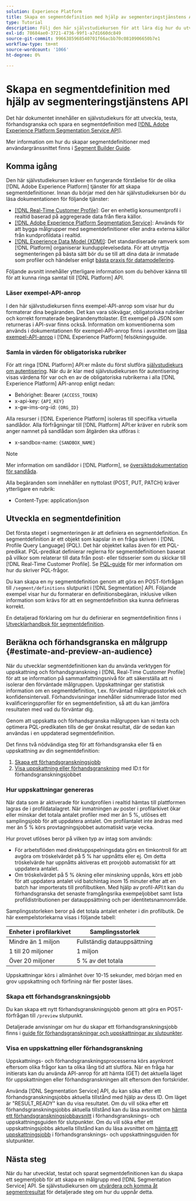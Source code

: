```yaml
---
solution: Experience Platform
title: Skapa en segmentdefinition med hjälp av segmenteringstjänstens API
type: Tutorial
description: Följ den här självstudiekursen för att lära dig hur du utvecklar, testar, förhandsgranskar och sparar en segmentdefinition med Adobe Experience Platform Segmentation Service API.
exl-id: 78684ae0-3721-4736-99f1-a7d1660dc849
source-git-commit: 9966385968540701f66acbb70c0810906650b7e1
workflow-type: tm+mt
source-wordcount: '1066'
ht-degree: 0%

---
```


# Skapa en segmentdefinition med hjälp av segmenteringstjänstens API

Det här dokumentet innehåller en självstudiekurs för att utveckla, testa, förhandsgranska och spara en segmentdefinition med [[!DNL Adobe Experience Platform Segmentation Service API]](../api/getting-started.md).

Mer information om hur du skapar segmentdefinitioner med användargränssnittet finns i [Segment Builder Guide](../ui/overview.md).

## Komma igång

Den här självstudiekursen kräver en fungerande förståelse för de olika [!DNL Adobe Experience Platform] tjänster för att skapa segmentdefinitioner. Innan du börjar med den här självstudiekursen bör du läsa dokumentationen för följande tjänster:

- [[!DNL Real-Time Customer Profile]](../../profile/home.md): Ger en enhetlig konsumentprofil i realtid baserad på aggregerade data från flera källor.
- [[!DNL Adobe Experience Platform Segmentation Service]](../home.md): Används för att bygga målgrupper med segmentdefinitioner eller andra externa källor från kundprofildata i realtid.
- [[!DNL Experience Data Model (XDM)]](../../xdm/home.md): Det standardiserade ramverk som [!DNL Platform] organiserar kundupplevelsedata. För att utnyttja segmenteringen på bästa sätt bör du se till att dina data är inmatade som profiler och händelser enligt [bästa praxis för datamodellering](../../xdm/schema/best-practices.md).

Följande avsnitt innehåller ytterligare information som du behöver känna till för att kunna ringa samtal till [!DNL Platform] API.

### Läser exempel-API-anrop

I den här självstudiekursen finns exempel-API-anrop som visar hur du formaterar dina begäranden. Det kan vara sökvägar, obligatoriska rubriker och korrekt formaterade begärandenyttolaster. Ett exempel på JSON som returneras i API-svar finns också. Information om konventionerna som används i dokumentationen för exempel-API-anrop finns i avsnittet om [läsa exempel-API-anrop](../../landing/troubleshooting.md#how-do-i-format-an-api-request) i [!DNL Experience Platform] felsökningsguide.

### Samla in värden för obligatoriska rubriker

För att ringa [!DNL Platform] API:er måste du först slutföra [självstudiekurs om autentisering](https://www.adobe.com/go/platform-api-authentication-en). När du är klar med självstudiekursen för autentisering visas värdena för var och en av de obligatoriska rubrikerna i alla [!DNL Experience Platform] API-anrop enligt nedan:

- Behörighet: Bearer `{ACCESS_TOKEN}`
- x-api-key: `{API_KEY}`
- x-gw-ims-org-id: `{ORG_ID}`

Alla resurser i [!DNL Experience Platform] isoleras till specifika virtuella sandlådor. Alla förfrågningar till [!DNL Platform] API:er kräver en rubrik som anger namnet på sandlådan som åtgärden ska utföras i:

- x-sandbox-name: `{SANDBOX_NAME}`

>[!NOTE]
>
>Mer information om sandlådor i [!DNL Platform], se [översiktsdokumentation för sandlåda](../../sandboxes/home.md).

Alla begäranden som innehåller en nyttolast (POST, PUT, PATCH) kräver ytterligare en rubrik:

- Content-Type: application/json

## Utveckla en segmentdefinition

Det första steget i segmenteringen är att definiera en segmentdefinition. En segmentdefinition är ett objekt som kapslar in en fråga skriven i [!DNL Profile Query Language] (PQL). Det här objektet kallas även för ett PQL-predikat. PQL-predikat definierar reglerna för segmentdefinitionen baserat på villkor som relaterar till data från post- eller tidsserier som du skickar till [!DNL Real-Time Customer Profile]. Se [PQL-guide](../pql/overview.md) för mer information om hur du skriver PQL-frågor.

Du kan skapa en ny segmentdefinition genom att göra en POST-förfrågan till `/segment/definitions` slutpunkt i [!DNL Segmentation] API. Följande exempel visar hur du formaterar en definitionsbegäran, inklusive vilken information som krävs för att en segmentdefinition ska kunna definieras korrekt.

En detaljerad förklaring om hur du definierar en segmentdefinition finns i [Utvecklarhandbok för segmentdefinition](../api/segment-definitions.md#create).

## Beräkna och förhandsgranska en målgrupp {#estimate-and-preview-an-audience}

När du utvecklar segmentdefinitionen kan du använda verktygen för uppskattning och förhandsgranskning i [!DNL Real-Time Customer Profile] för att se information på sammanfattningsnivå för att säkerställa att ni isolerar den förväntade målgruppen. Uppskattningar ger statistisk information om en segmentdefinition, t.ex. förväntad målgruppsstorlek och konfidensintervall. Förhandsvisningar innehåller sidnumrerade listor med kvalificeringsprofiler för en segmentdefinition, så att du kan jämföra resultaten med vad du förväntar dig.

Genom att uppskatta och förhandsgranska målgruppen kan ni testa och optimera PQL-predikaten tills de ger önskat resultat, där de sedan kan användas i en uppdaterad segmentdefinition.

Det finns två nödvändiga steg för att förhandsgranska eller få en uppskattning av din segmentdefinition:

1. [Skapa ett förhandsgranskningsjobb](#create-a-preview-job)
2. [Visa uppskattning eller förhandsgranskning](#view-an-estimate-or-preview) med ID:t för förhandsgranskningsjobbet

### Hur uppskattningar genereras

När data som är aktiverade för kundprofilen i realtid hämtas till plattformen lagras de i profildatalagret. När inmatningen av poster i profilarkivet ökar eller minskar det totala antalet profiler med mer än 5 %, utlöses ett samplingsjobb för att uppdatera antalet. Om profilantalet inte ändras med mer än 5 % körs provtagningsjobbet automatiskt varje vecka.

Hur provet utlöses beror på vilken typ av intag som används:

- För arbetsflöden med direktuppspelningsdata görs en timkontroll för att avgöra om tröskelvärdet på 5 % har uppnåtts eller ej. Om detta tröskelvärde har uppnåtts aktiveras ett provjobb automatiskt för att uppdatera antalet.
- Om tröskelvärdet på 5 % ökning eller minskning uppnås, körs ett jobb för att uppdatera antalet vid batchintag inom 15 minuter efter att en batch har importerats till profilbutiken. Med hjälp av profil-API:t kan du förhandsgranska det senaste framgångsrika exempeljobbet samt lista profildistributionen per datauppsättning och per identitetsnamnområde.

Samplingsstorleken beror på det totala antalet enheter i din profilbutik. De här exempelstorlekarna visas i följande tabell:

| Enheter i profilarkivet | Samplingsstorlek |
| ------------------------- | ----------- |
| Mindre än 1 miljon | Fullständig datauppsättning |
| 1 till 20 miljoner | 1 miljon |
| Över 20 miljoner | 5 % av det totala |

Uppskattningar körs i allmänhet över 10-15 sekunder, med början med en grov uppskattning och förfining när fler poster läses.

### Skapa ett förhandsgranskningsjobb

Du kan skapa ett nytt förhandsgranskningsjobb genom att göra en POST-förfrågan till `/preview` slutpunkt.

Detaljerade anvisningar om hur du skapar ett förhandsgranskningsjobb finns i [guide för förhandsgranskningar och uppskattningar av slutpunkter](../api/previews-and-estimates.md#create-preview).

### Visa en uppskattning eller förhandsgranskning

Uppskattnings- och förhandsgranskningsprocesserna körs asynkront eftersom olika frågor kan ta olika lång tid att slutföra. När en fråga har initierats kan du använda API-anrop för att hämta (GET) det aktuella läget för uppskattningen eller förhandsgranskningen allt eftersom den fortskrider.

Använda [!DNL Segmentation Service] API, du kan söka efter ett förhandsgranskningsjobbs aktuella tillstånd med hjälp av dess ID. Om läget är &quot;RESULT_READY&quot; kan du visa resultatet. Om du vill söka efter ett förhandsgranskningsjobbs aktuella tillstånd kan du läsa avsnittet om [hämta ett förhandsgranskningsjobbavsnitt](../api/previews-and-estimates.md#get-preview) i förhandsgransknings- och uppskattningsguiden för slutpunkter. Om du vill söka efter ett uppskattningsjobbs aktuella tillstånd kan du läsa avsnittet om [hämta ett uppskattningsjobb](../api/previews-and-estimates.md#get-estimate) i förhandsgransknings- och uppskattningsguiden för slutpunkter.


## Nästa steg

När du har utvecklat, testat och sparat segmentdefinitionen kan du skapa ett segmentjobb för att skapa en målgrupp med [!DNL Segmentation Service] API. Se självstudiekursen om [utvärdera och komma åt segmentresultat](./evaluate-a-segment.md) för detaljerade steg om hur du uppnår detta.
